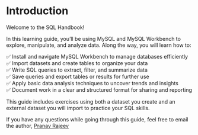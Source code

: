 # Introduction

Welcome to the SQL Handbook!

In this learning guide, you’ll be using MySQL and MySQL Workbench to explore, manipulate, and analyze data. Along the way, you will learn how to:

✅ Install and navigate MySQL Workbench to manage databases efficiently  
✅ Import datasets and create tables to organize your data  
✅ Write SQL queries to extract, filter, and summarize data  
✅ Save queries and export tables or results for further use  
✅ Apply basic data analysis techniques to uncover trends and insights  
✅ Document work in a clear and structured format for sharing and reporting

This guide includes exercises using both a dataset you create and an external dataset you will import to practice your SQL skills.

If you have any questions while going through this guide, feel free to email the author, [Pranav Rajeev](mailto:pranav.r@glocalfoundation.ca)